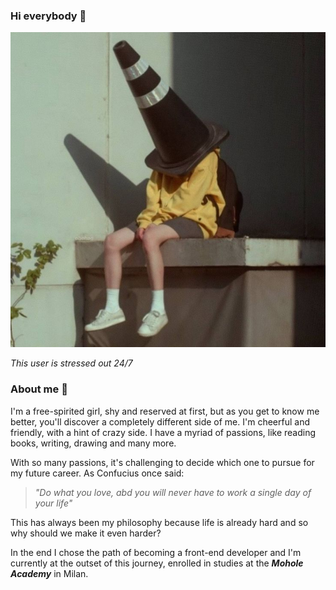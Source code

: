 ### Hi everybody ​👋

<!--
**yimei-wu/yimei-wu** is a ✨ _special_ ✨ repository because its `README.md` (this file) appears on your GitHub profile.

Here are some ideas to get you started:

- 🔭 I’m currently working on ...
- 🌱 I’m currently learning ...
- 👯 I’m looking to collaborate on ...
- 🤔 I’m looking for help with ...
- 💬 Ask me about ...
- 📫 How to reach me: ...
- 😄 Pronouns: ...
- ⚡ Fun fact: ...
-->

![image](profile-readme.jpeg)

_This user is stressed out 24/7_

### About me 🌻

I'm a free-spirited girl, shy and reserved at first, but as you get to know me better, you'll discover a completely different side of me. I'm cheerful and friendly, with a hint of crazy side.
I have a myriad of passions, like reading books, writing, drawing and many more.

With so many passions, it's challenging to decide which one to pursue for my future career. As Confucius once said:

> _"Do what you love, abd you will never have to work a single day of your life"_

This has always been my philosophy because life is already hard and so why should we make it even harder?

In the end I chose the path of becoming a front-end developer and I'm currently at the outset of this journey, enrolled in studies at the **_Mohole Academy_** in Milan.
